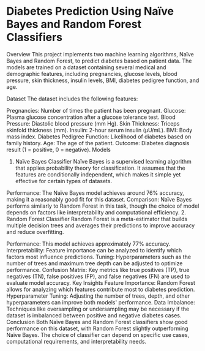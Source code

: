 # Diabetes Prediction Using Naïve Bayes and Random Forest Classifiers
  
Overview
This project implements two machine learning algorithms, Naïve Bayes and Random Forest, to predict diabetes based on patient data. The models are trained on a dataset containing several medical and demographic features, including pregnancies, glucose levels, blood pressure, skin thickness, insulin levels, BMI, diabetes pedigree function, and age.

Dataset
The dataset includes the following features:

Pregnancies: Number of times the patient has been pregnant.
Glucose: Plasma glucose concentration after a glucose tolerance test.
Blood Pressure: Diastolic blood pressure (mm Hg).
Skin Thickness: Triceps skinfold thickness (mm).
Insulin: 2-hour serum insulin (µU/mL).
BMI: Body mass index.
Diabetes Pedigree Function: Likelihood of diabetes based on family history.
Age: The age of the patient.
Outcome: Diabetes diagnosis result (1 = positive, 0 = negative).
Models
1. Naïve Bayes Classifier
Naïve Bayes is a supervised learning algorithm that applies probability theory for classification. It assumes that the features are conditionally independent, which makes it simple yet effective for certain types of datasets.

Performance: The Naïve Bayes model achieves around 76% accuracy, making it a reasonably good fit for this dataset.
Comparison: Naïve Bayes performs similarly to Random Forest in this task, though the choice of model depends on factors like interpretability and computational efficiency.
2. Random Forest Classifier
Random Forest is a meta-estimator that builds multiple decision trees and averages their predictions to improve accuracy and reduce overfitting.

Performance: This model achieves approximately 77% accuracy.
Interpretability: Feature importance can be analyzed to identify which factors most influence predictions.
Tuning: Hyperparameters such as the number of trees and maximum tree depth can be adjusted to optimize performance.
Confusion Matrix: Key metrics like true positives (TP), true negatives (TN), false positives (FP), and false negatives (FN) are used to evaluate model accuracy.
Key Insights
Feature Importance: Random Forest allows for analyzing which features contribute most to diabetes prediction.
Hyperparameter Tuning: Adjusting the number of trees, depth, and other hyperparameters can improve both models' performance.
Data Imbalance: Techniques like oversampling or undersampling may be necessary if the dataset is imbalanced between positive and negative diabetes cases.
Conclusion
Both Naïve Bayes and Random Forest classifiers show good performance on this dataset, with Random Forest slightly outperforming Naïve Bayes. The choice of classifier can depend on specific use cases, computational requirements, and interpretability needs.

